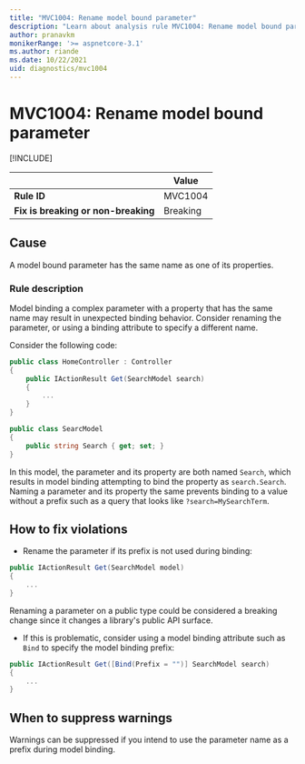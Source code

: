 ```yaml
---
title: "MVC1004: Rename model bound parameter"
description: "Learn about analysis rule MVC1004: Rename model bound parameter"
author: pranavkm
monikerRange: '>= aspnetcore-3.1'
ms.author: riande
ms.date: 10/22/2021
uid: diagnostics/mvc1004
---
```

# MVC1004: Rename model bound parameter

[!INCLUDE[](~/includes/not-latest-version.md)]

| | Value |
|-|-|
| **Rule ID** |MVC1004|
| **Fix is breaking or non-breaking** |Breaking|

## Cause

A model bound parameter has the same name as one of its properties.

### Rule description

Model binding a complex parameter with a property that has the same name may result in unexpected binding behavior. Consider renaming the parameter, or using a binding attribute to specify a different name.

Consider the following code:

```csharp
public class HomeController : Controller
{
    public IActionResult Get(SearchModel search)
    {
        ...
    }
}

public class SearcModel
{
    public string Search { get; set; }
}
```

In this model, the parameter and its property are both named `Search`, which results in model binding attempting to bind the property as `search.Search`. Naming a parameter and its property the same prevents binding to a value without a prefix such as a query that looks like `?search=MySearchTerm`.

## How to fix violations

* Rename the parameter if its prefix is not used during binding:
```csharp
public IActionResult Get(SearchModel model)
{
    ...
}
```

Renaming a parameter on a public type could be considered a breaking change since it changes a library's public API surface.

* If this is problematic, consider using a model binding attribute such as `Bind` to specify the model binding prefix:

```csharp
public IActionResult Get([Bind(Prefix = "")] SearchModel search)
{
    ...
}
```

## When to suppress warnings

Warnings can be suppressed if you intend to use the parameter name as a prefix during model binding.
